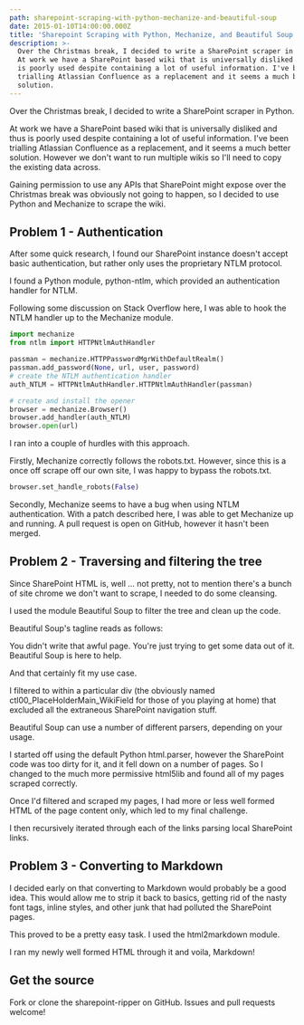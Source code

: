 ```yaml
---
path: sharepoint-scraping-with-python-mechanize-and-beautiful-soup
date: 2015-01-10T14:00:00.000Z
title: 'Sharepoint Scraping with Python, Mechanize, and Beautiful Soup'
description: >-
  Over the Christmas break, I decided to write a SharePoint scraper in Python.
  At work we have a SharePoint based wiki that is universally disliked and thus
  is poorly used despite containing a lot of useful information. I've been
  trialling Atlassian Confluence as a replacement and it seems a much better
  solution.
---
```

Over the Christmas break, I decided to write a SharePoint scraper in Python.

At work we have a SharePoint based wiki that is universally disliked and thus is poorly used despite containing a lot of useful information. I've been trialling Atlassian Confluence as a replacement, and it seems a much better solution. However we don't want to run multiple wikis so I'll need to copy the existing data across.

Gaining permission to use any APIs that SharePoint might expose over the Christmas break was obviously not going to happen, so I decided to use Python and Mechanize to scrape the wiki.

## Problem 1 - Authentication

After some quick research, I found our SharePoint instance doesn't accept basic authentication, but rather only uses the proprietary NTLM protocol.

I found a Python module, python-ntlm, which provided an authentication handler for NTLM.

Following some discussion on Stack Overflow here, I was able to hook the NTLM handler up to the Mechanize module.

```python
import mechanize
from ntlm import HTTPNtlmAuthHandler

passman = mechanize.HTTPPasswordMgrWithDefaultRealm()
passman.add_password(None, url, user, password)
# create the NTLM authentication handler
auth_NTLM = HTTPNtlmAuthHandler.HTTPNtlmAuthHandler(passman)

# create and install the opener
browser = mechanize.Browser()
browser.add_handler(auth_NTLM)
browser.open(url)
```

I ran into a couple of hurdles with this approach.

Firstly, Mechanize correctly follows the robots.txt. However, since this is a once off scrape off our own site, I was happy to bypass the robots.txt.

```python
browser.set_handle_robots(False)
```

Secondly, Mechanize seems to have a bug when using NTLM authentication. With a patch described here, I was able to get Mechanize up and running. A pull request is open on GitHub, however it hasn't been merged.

## Problem 2 - Traversing and filtering the tree

Since SharePoint HTML is, well ... not pretty, not to mention there's a bunch of site chrome we don't want to scrape, I needed to do some cleansing.

I used the module Beautiful Soup to filter the tree and clean up the code.

Beautiful Soup's tagline reads as follows:

You didn't write that awful page. You're just trying to get some data out of it. Beautiful Soup is here to help.

And that certainly fit my use case.

I filtered to within a particular div (the obviously named ctl00_PlaceHolderMain_WikiField for those of you playing at home) that excluded all the extraneous SharePoint navigation stuff.

Beautiful Soup can use a number of different parsers, depending on your usage.

I started off using the default Python html.parser, however the SharePoint code was too dirty for it, and it fell down on a number of pages. So I changed to the much more permissive html5lib and found all of my pages scraped correctly.

Once I'd filtered and scraped my pages, I had more or less well formed HTML of the page content only, which led to my final challenge.

I then recursively iterated through each of the links parsing local SharePoint links.

## Problem 3 - Converting to Markdown

I decided early on that converting to Markdown would probably be a good idea. This would allow me to strip it back to basics, getting rid of the nasty font tags, inline styles, and other junk that had polluted the SharePoint pages.

This proved to be a pretty easy task. I used the html2markdown module.

I ran my newly well formed HTML through it and voila, Markdown!

## Get the source
Fork or clone the sharepoint-ripper on GitHub. Issues and pull requests welcome!

